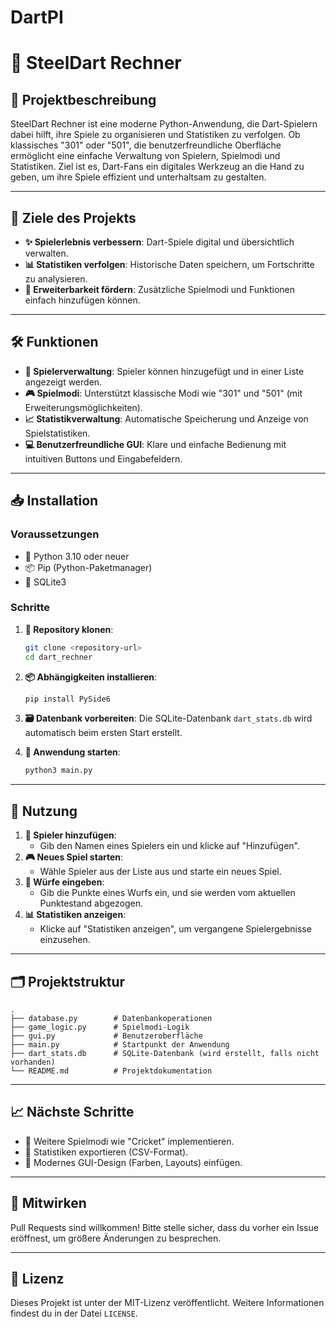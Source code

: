 # DartPI
# 🎯 SteelDart Rechner

## 📜 Projektbeschreibung
SteelDart Rechner ist eine moderne Python-Anwendung, die Dart-Spielern dabei hilft, ihre Spiele zu organisieren und Statistiken zu verfolgen. Ob klassisches "301" oder "501", die benutzerfreundliche Oberfläche ermöglicht eine einfache Verwaltung von Spielern, Spielmodi und Statistiken. Ziel ist es, Dart-Fans ein digitales Werkzeug an die Hand zu geben, um ihre Spiele effizient und unterhaltsam zu gestalten.

---

## 🎯 Ziele des Projekts
- **✨ Spielerlebnis verbessern**: Dart-Spiele digital und übersichtlich verwalten.
- **📊 Statistiken verfolgen**: Historische Daten speichern, um Fortschritte zu analysieren.
- **🔧 Erweiterbarkeit fördern**: Zusätzliche Spielmodi und Funktionen einfach hinzufügen können.

---

## 🛠️ Funktionen
- **👤 Spielerverwaltung**: Spieler können hinzugefügt und in einer Liste angezeigt werden.
- **🎮 Spielmodi**: Unterstützt klassische Modi wie "301" und "501" (mit Erweiterungsmöglichkeiten).
- **📈 Statistikverwaltung**: Automatische Speicherung und Anzeige von Spielstatistiken.
- **💻 Benutzerfreundliche GUI**: Klare und einfache Bedienung mit intuitiven Buttons und Eingabefeldern.

---

## 📥 Installation
### Voraussetzungen
- 🐍 Python 3.10 oder neuer
- 📦 Pip (Python-Paketmanager)
- 📂 SQLite3

### Schritte
1. **📂 Repository klonen**:
   ```bash
   git clone <repository-url>
   cd dart_rechner
   ```

2. **📦 Abhängigkeiten installieren**:
   ```bash
   pip install PySide6
   ```

3. **🗃️ Datenbank vorbereiten**:
   Die SQLite-Datenbank `dart_stats.db` wird automatisch beim ersten Start erstellt.

4. **🚀 Anwendung starten**:
   ```bash
   python3 main.py
   ```

---

## 🚀 Nutzung
1. **👤 Spieler hinzufügen**:
   - Gib den Namen eines Spielers ein und klicke auf "Hinzufügen".
2. **🎮 Neues Spiel starten**:
   - Wähle Spieler aus der Liste aus und starte ein neues Spiel.
3. **🎯 Würfe eingeben**:
   - Gib die Punkte eines Wurfs ein, und sie werden vom aktuellen Punktestand abgezogen.
4. **📊 Statistiken anzeigen**:
   - Klicke auf "Statistiken anzeigen", um vergangene Spielergebnisse einzusehen.

---

## 🗂️ Projektstruktur
```
.
├── database.py        # Datenbankoperationen
├── game_logic.py      # Spielmodi-Logik
├── gui.py             # Benutzeroberfläche
├── main.py            # Startpunkt der Anwendung
├── dart_stats.db      # SQLite-Datenbank (wird erstellt, falls nicht vorhanden)
└── README.md          # Projektdokumentation
```

---

## 📈 Nächste Schritte
- 🎯 Weitere Spielmodi wie "Cricket" implementieren.
- 📂 Statistiken exportieren (CSV-Format).
- 🎨 Modernes GUI-Design (Farben, Layouts) einfügen.

---

## 🤝 Mitwirken
Pull Requests sind willkommen! Bitte stelle sicher, dass du vorher ein Issue eröffnest, um größere Änderungen zu besprechen.

---

## 📝 Lizenz
Dieses Projekt ist unter der MIT-Lizenz veröffentlicht. Weitere Informationen findest du in der Datei `LICENSE`.

